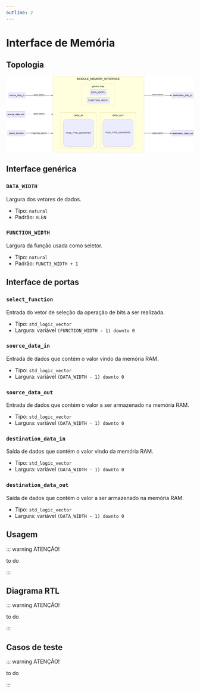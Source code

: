 ```yaml
---
outline: 2
---
```


# Interface de Memória

## Topologia

![alt text](/public/images/reference/report_components/module_memory_interface.drawio.svg)

## Interface genérica

### `DATA_WIDTH` <Badge type="neutral" text="GENERIC" />

Largura dos vetores de dados.

- Tipo: `natural`
- Padrão: `XLEN`

### `FUNCTION_WIDTH` <Badge type="neutral" text="GENERIC" />

Largura da função usada como seletor.

- Tipo: `natural`
- Padrão: `FUNCT3_WIDTH + 1`

## Interface de portas

### `select_function` <Badge type="success" text="INPUT" />

Entrada do vetor de seleção da operação de bits a ser realizada.

- Tipo: `std_logic_vector`
- Largura: variável `(FUNCTION_WIDTH - 1) downto 0`

### `source_data_in` <Badge type="success" text="INPUT" />

Entrada de dados que contém o valor vindo da memória RAM.

- Tipo: `std_logic_vector`
- Largura: variável `(DATA_WIDTH - 1) downto 0`

### `source_data_out` <Badge type="success" text="INPUT" />

Entrada de dados que contém o valor a ser armazenado na memória RAM.

- Tipo: `std_logic_vector`
- Largura: variável `(DATA_WIDTH - 1) downto 0`

### `destination_data_in` <Badge type="danger" text="OUTPUT" />

Saída de dados que contém o valor vindo da memória RAM.

- Tipo: `std_logic_vector`
- Largura: variável `(DATA_WIDTH - 1) downto 0`

### `destination_data_out` <Badge type="danger" text="OUTPUT" />

Saída de dados que contém o valor a ser armazenado na memória RAM.

- Tipo: `std_logic_vector`
- Largura: variável `(DATA_WIDTH - 1) downto 0`

## Usagem

::: warning ATENÇÃO!

to do

:::

## Diagrama RTL

::: warning ATENÇÃO!

to do

:::

## Casos de teste

::: warning ATENÇÃO!

to do

:::
